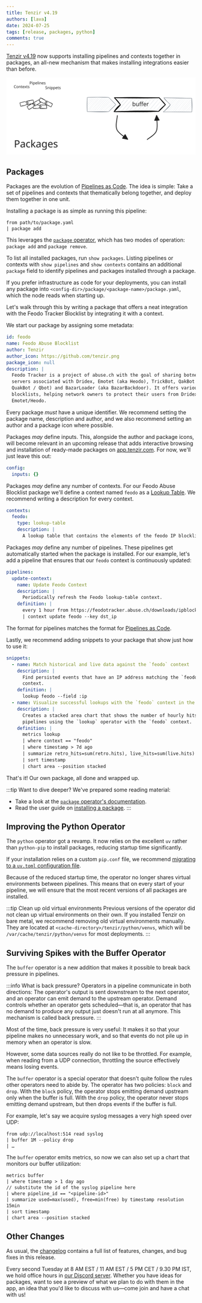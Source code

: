 ```yaml
---
title: Tenzir v4.19
authors: [lava]
date: 2024-07-25
tags: [release, packages, python]
comments: true
---
```


[Tenzir v4.19][github-release] now supports installing pipelines and contexts
together in packages, an all-new mechanism that makes installing integrations
easier than before.

![Tenzir v4.19](tenzir-v4.19.excalidraw.svg)

[github-release]: https://github.com/tenzir/tenzir/releases/tag/v4.19.0

<!-- truncate -->

## Packages

Packages are the evolution of [Pipelines as Code][pipelines-as-code]. The idea
is simple: Take a set of pipelines and contexts that thematically belong
together, and deploy them together in one unit.

Installing a package is as simple as running this pipeline:

```text {0} title="Install a package from a file"
from path/to/package.yaml
| package add
```

This leverages the [`package` operator](/operators/package), which has two modes
of operation: `package add` and `package remove`.

To list all installed packages, run `show packages`. Listing pipelines or
contexts with `show pipelines` and `show contexts` contains an additional
`package` field to identify pipelines and packages installed through a package.

If you prefer infrastructure as code for your deployments, you can install any
package into `<config-dir>/package/<package-name>/package.yaml`, which the node
reads when starting up.

Let's walk through this by writing a package that offers a neat integration with
the Feodo Tracker Blocklist by integrating it with a context.

We start our package by assigning some metadata:

```yaml {0} title="feodo/package.yaml [1/5]"
id: feodo
name: Feodo Abuse Blocklist
author: Tenzir
author_icon: https://github.com/tenzir.png
package_icon: null
description: |
  Feodo Tracker is a project of abuse.ch with the goal of sharing botnet C&C
  servers associated with Dridex, Emotet (aka Heodo), TrickBot, QakBot (aka
  QuakBot / Qbot) and BazarLoader (aka BazarBackdoor). It offers various
  blocklists, helping network owners to protect their users from Dridex and
  Emotet/Heodo.
```

Every package _must_ have a unique identifier. We recommend setting the package
name, description and author, and we also recommend setting an author and a
package icon where possible.

Packages _may_ define inputs. This, alongside the author and package icons, will
become relevant in an upcoming release that adds interactive browsing and
installation of ready-made packages on [app.tenzir.com](https://app.tenzir.com).
For now, we'll just leave this out:

```yaml {0} title="feodo/package.yaml [2/5]"
config:
  inputs: {}
```

Packages _may_ define any number of contexts. For our Feodo Abuse Blocklist
package we'll define a context named `feodo` as a [Lookup
Table](/contexts/lookup-table). We recommend writing a description for every
context.

```yaml {0} title="feodo/package.yaml [3/5]"
contexts:
  feodo:
    type: lookup-table
    description: |
      A lookup table that contains the elements of the feodo IP blocklist.
```

Packages _may_ define any number of pipelines. These pipelines get automatically
started when the package is installed. For our example, let's add a pipeline
that ensures that our `feodo` context is continuously updated:

```yaml {0} title="feodo/package.yaml [4/5]"
pipelines:
  update-context:
    name: Update Feodo Context
    description: |
      Periodically refresh the Feodo lookup-table context.
    definition: |
      every 1 hour from https://feodotracker.abuse.ch/downloads/ipblocklist_aggressive.csv read csv --allow-comments
      | context update feodo --key dst_ip
```

The format for pipelines matches the format for [Pipelines as
Code][pipelines-as-code].

Lastly, we recommend adding snippets to your package that show just how to use
it:

```yaml {0} title="feodo/package.yaml [5/5]"
snippets:
  - name: Match historical and live data against the `feodo` context
    description: |
      Find persisted events that have an IP address matching the `feodo`
      context.
    definition: |
      lookup feodo --field :ip
  - name: Visualize successful lookups with the `feodo` context in the last week
    description: |
      Creates a stacked area chart that shows the number of hourly hits of
      pipelines using the `lookup` operator with the `feodo` context.
    definition: |
      metrics lookup
      | where context == "feodo"
      | where timestamp > 7d ago
      | summarize retro_hits=sum(retro.hits), live_hits=sum(live.hits) by timestamp resolution 1h
      | sort timestamp
      | chart area --position stacked
```

That's it! Our own package, all done and wrapped up.

:::tip Want to dive deeper?
We've prepared some reading material:
- Take a look at the [`package` operator's documentation](/operators/package).
- Read the user guide on [installing a package](/user-guides/install-a-package).
:::

[pipelines-as-code]: /user-guides/run-pipelines#as-code
[feodotracker-blocklist]: https://feodotracker.abuse.ch/blocklist

## Improving the Python Operator

The `python` operator got a revamp. It now relies on the excellent `uv` rather
than `python-pip` to install packages, reducing startup time significantly.

If your installation relies on a custom `pip.conf` file, we recommend [migrating
to a `uv.toml` configuration file](https://github.com/astral-sh/uv/issues/1404).

Because of the reduced startup time, the operator no longer shares virtual
environments between pipelines. This means that on every start of your pipeline,
we will ensure that the most recent versions of all packages are installed.

:::tip Clean up old virtual environments
Previous versions of the operator did not clean up virtual environments on their
own. If you installed Tenzir on bare metal, we recommend removing old virtual
environments manually. They are located at
`<cache-directory>/tenzir/python/venvs`, which will be
`/var/cache/tenzir/python/venvs` for most deployments.
:::

## Surviving Spikes with the Buffer Operator

The `buffer` operator is a new addition that makes it possible to break back
pressure in pipelines.

:::info What is back pressure?
Operators in a pipeline communicate in both directions: The operator's output is
sent downstream to the next operator, and an operator can emit demand to the
upstream operator. Demand controls whether an operator gets scheduled—that is,
an operator that has no demand to produce any output just doesn't run at all
anymore. This mechanism is called back pressure.
:::

Most of the time, back pressure is very useful: It makes it so that your
pipeline makes no unnecessary work, and so that events do not pile up in memory
when an operator is slow.

However, some data sources really do not like to be throttled. For example, when
reading from a UDP connection, throttling the source effectively means losing
events.

The `buffer` operator is a special operator that doesn't quite follow the rules
other operators need to abide by. The operator has two policies: `block` and
`drop`. With the `block` policy, the operator stops emitting demand upstream
only when the buffer is full. With the `drop` policy, the operator never stops
emitting demand upstream, but then drops events if the buffer is full.

For example, let's say we acquire syslog messages a very high speed over UDP:

```text {0} title="Acquire data from syslog, buffering up to 1M events"
from udp://localhost:514 read syslog
| buffer 1M --policy drop
| …
```

The `buffer` operator emits metrics, so now we can also set up a chart that
monitors our buffer utilization:

```text {0}
metrics buffer
| where timestamp > 1 day ago
// substitute the id of the syslog pipeline here
| where pipeline_id == "<pipeline-id>"
| summarize used=max(used), free=min(free) by timestamp resolution 15min
| sort timestamp
| chart area --position stacked
```

## Other Changes

As usual, the [changelog][changelog] contains a full list of features, changes,
and bug fixes in this release.

Every second Tuesday at 8 AM EST / 11 AM EST / 5 PM CET / 9.30 PM IST, we hold
office hours in [our Discord server][discord]. Whether you have ideas for
packages, want to see a preview of what we plan to do with them in the app, an
idea that you'd like to discuss with us—come join and have a chat with us!

[discord]: /discord
[changelog]: /changelog#v4190
